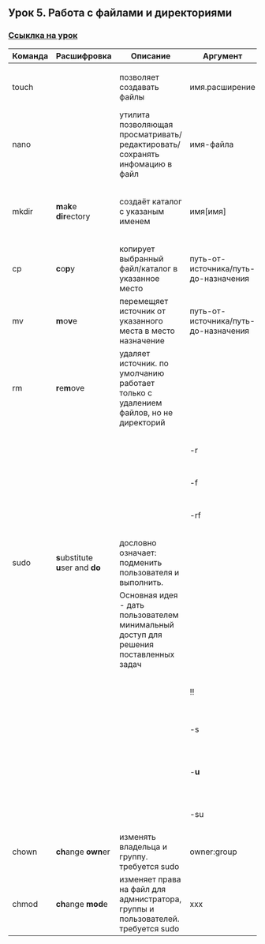 ## Урок 5. Работа с файлами и директориями
### [Ссыклка на урок](https://www.youtube.com/watch?v=jifzdBvUmEs&list=PL0lO_mIqDDFUwVWvVitxG2oXA6a-Nq-Qq)


| Команда | Расшифровка                        | Описание                      | Аргумент | Описание |
|---------|------------------------------------|-------------------------------|----------|----------|
||||||
| touch |                | позволяет создавать файлы | имя.расширение | необходимо указать имя и расширение для создаваемого файла | 
| nano  |                | утилита позволяющая просматривать/редактировать/сохранять инфомацию в файл | имя-файла | указывается поле вызовать команды |
| mkdir | **m**a**k**e **dir**ectory | создаёт каталог с указаным именем| имя[имя]| создаёт каталог с указаным именем. позволяет создать несколько, перечисляя их через пробел|
| cp    | **c**o**p**y   | копирует выбранный файл/каталог в указанное место | путь-от-источника/путь-до-назначения |                                                         |
| mv    | **m**o**v**e   | перемещяет источник от указанного места в место назначение| путь-от-источника/путь-до-назначения|                                                  |
| rm    | **r**e**m**ove | удаляет источник. по умолчанию работает только с удалением файлов, но не директорий |     |                                                        |
|||                                                                                                            | -r  | рекурсивное удаление. позволяет удалять каталоги       |
|||                                                                                                            | -f  | игнорирование несущ. файлов                            |
|||                                                                                                            | -rf | удаление директорий игнорируя файлы и возможные ошибки |
| sudo   | **s**ubstitute **u**ser and **do** | дословно означает: подменить пользователя и выполнить.|||
||                                            | Основная идея - дать пользователем минимальный доступ для решения поставленных задач|||
|||                                                                                                   | !!     | выполнить предыдущую команду от имени суперпользователяя |
|||                                                                                                   | -s     | позволяет запустить командный интерпретатор|
|||                                                                                                   | -**u** | позволяет указать, от имени какого пользователя нужно выполнять программу. |
|||                                                                                                   | -su    | интерпритатор + текущий пользователь|
| chown | **ch**ange **own**er | изменять владельца и группу. требуется sudo                                     | owner:group | необходимо указать два имени |
| chmod | **ch**ange **mod**e  | изменяет права на файл для адмнистратора, группы и пользователей. требуется sudo| xxx         | 7 - rwx, 6 - rw, 4 - r  |
